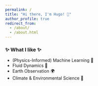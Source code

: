 ```yaml
---
permalink: /
title: "Hi there, I'm Hugo! 👋"
author_profile: true
redirect_from: 
  - /about/
  - /about.html
---
```


### ✨ What I like ✨
- (Physics-Informed) Machine Learning 🤖
- Fluid Dynamics 🌊
- Earth Observation 🌍
- Climate & Environmental Science 🌱
